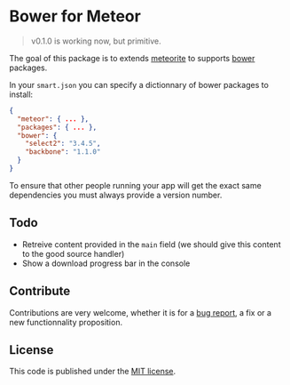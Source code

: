 # Bower for Meteor

> v0.1.0 is working now, but primitive.

The goal of this package is to extends
[meteorite](http://oortcloud.github.io/meteorite/) to supports
[bower](http://bower.io/) packages.

In your `smart.json` you can specify a dictionnary of bower packages to
install:

```json
{
  "meteor": { ... },
  "packages": { ... },
  "bower": {
    "select2": "3.4.5",
    "backbone": "1.1.0"
  }
}
```

To ensure that other people running your app will get the exact same
dependencies you must always provide a version number.

## Todo

- Retreive content provided in the `main` field (we should give this content
  to the good source handler)
- Show a download progress bar in the console

## Contribute

Contributions are very welcome, whether it is for a
[bug report](https://github.com/mquandalle/meteor-bower/issues/new), a fix or a
new functionnality proposition.

## License

This code is published under the [MIT license](LICENSE).
